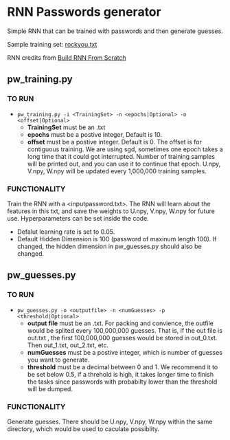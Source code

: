 # RNN Passwords generator 
Simple RNN that can be trained with passwords and then generate guesses. 

Sample training set: [rockyou.txt](https://www.kaggle.com/wjburns/common-password-list-rockyoutxt)

RNN credits from [Build RNN From Scratch](https://songhuiming.github.io/pages/2017/08/20/build-recurrent-neural-network-from-scratch/)
## pw_training.py
### TO RUN
  - ```pw_training.py -i <TrainingSet> -n <epochs|Optional> -o <offset|Optional> ```
    - **TrainingSet** must be an .txt
    - **epochs** must be a postive integer, Default is 10.
    - **offset** must be a postive integer. Default is 0. 
      The offset is for contiguous training. We are using sgd, sometimes one epoch takes a long time that 
      it could got interrupted. Number of training samples will be printed out, and you can use it to continue that epoch.
      U.npy, V.npy, W.npy will be updated every 1,000,000 training samples.
### FUNCTIONALITY 
Train the RNN with a <inputpassword.txt>. The RNN will learn about the features in this txt, and save the weights to U.npy, V.npy, W.npy
for future use. 
Hyperparameters can be set inside the code. 
  - Defalut learning rate is set to 0.05. 
  - Default Hidden Dimension is 100 (password of maxinum length 100). If changed, the hidden dimension in pw_guesses.py should also be changed.


## pw_guesses.py
### TO RUN
  - ```pw_guesses.py -o <outputfile> -n <numGuesses> -p <threshold|Optional>```
    - **output file** must be an .txt. For packing and convience, the outfile would be splited every 100,000,000 guesses.
      That is, if the out file is  out.txt  ,  the first 100,000,000 guesses would be stored in out_0.txt. Then out_1.txt, out_2.txt, etc.
    - **numGuesses** must be a postive integer, which is number of guesses you want to generate.
    - **threshold** must be a decimal between 0 and 1. We recommend it to be set below 0.5, if a threhold is high, it takes longer time to finish the tasks
      since passwords with probabilty lower than the threshold will be dumped.
### FUNCTIONALITY 
Generate guesses. There should be U.npy, V.npy, W.npy within the same directory, which would be used to caculate possiblity. 
